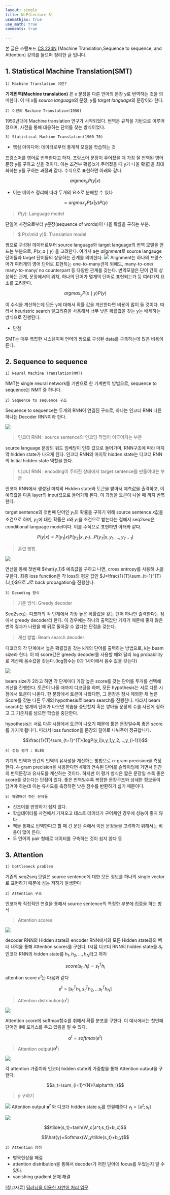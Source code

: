 ```yaml
--- 
layout: single
title: NLP(Lecture 8)
usemathjax: true
use_math: true
comments: true

---
```


본 글은 스탠포드 [CS 224N](https://web.stanford.edu/class/archive/cs/cs224n/cs224n.1194/) [Machine Translation,Sequence to sequence, and Attention] 강의를 들으며 정리한 글 입니다.

## 1. Statistical Machine Translation(SMT)

    1) Machine Translation 이란?

**기계번역(Machine translation)** 은 x 문장을 다른 언어의 문장 y로 번역하는 것을 의미한다. 이 때 x를 *source language*의 문장, y를 *target language*의 문장이라 한다.

    2) 이전의 Machine Translation(1950)

1950년대에 Machine translation 연구가 시작되었다. 번역은 규칙을 기반으로 이루어졌으며, 사전을 통해 대응하는 단어를 찾는 방식이었다. 

    3) Statistical Machine Translation(1960-70)

- 핵심 아이디어: 데이터로부터 통계적 모델을 학습하는 것 

프랑스어를 영어로 번역한다고 하자. 프랑스어 문장이 주어졌을 때 가장 잘 번역된 영어 문장 y를 구하고 싶을 것이다. 이는 조건부 확률(x가 주어졌을 때 y가 나올 확률)을 최대화하는 y를 구하는 과정과 같다. 수식으로 표현하면 아래와 같다. 

$$argmax_yP(y|x)$$

- 이는 베이즈 정리에 따라 두개의 요소로 분해할 수 있다

$$= argmax_yP(x|y)P(y)$$

> $P(y)$: Language model

단일어 사전으로부터 y문장(sequence of words)이 나올 확률을 구하는 부분. 

> $ P(x\mid y)$: Translation model

쌍으로 구성된 데이터로부터 source language와 target language의 번역 모델을 만드는 부분으로, $P(x,a\mid y)$ 을 고려한다. 여기서 a는 *alignment*로 source langauge 단어들과 target 단어들의 상응하는 관계를 의미한다.
![](https://i.imgur.com/AVR7pBn.png)
Alignment는 하나의 프랑스어가 여러개의 영어 단어로 표현되는 one-to-many관계 외에도, many-to-one/ many-to-many/ no counterpart 등 다양한 관계를 갖는다. 번역모델은 단어 간의 상응하는 관계, 문장에서의 위치, 하나의 단어가 몇개의 단어로 표현되는가 등 여러가지 요소를 고려한다. 

$$ argmax_yP(x\mid y)P(y)$$

이 수식을 계산하는데 모든 y에 대해서 확률 값을 계산한다면 비용이 많이 들 것이다. 따라서 heuristric search 알고리즘을 사용해서 너무 낮은 확률값을 갖는 y는 배제하는 방식으로 진행된다. 

- 단점

SMT는 매우 복잡한 시스템이며 언어의 쌍으로 구성된 data를 구축하는데 많은 비용이 든다. 


## 2. Sequence to sequence

    1) Neural Machine Translation(NMT)

NMT는 single neural network를 기반으로 한 기계번역 방법으로, sequence to sequence는 NMT 중 하나다. 

    2) Sequence to sequence 구조

Sequence to sequence는 두개의 RNN이 연결된 구조로, 하나는 인코더 RNN 다른 하나는 Decoder RNN이라 한다.

![](https://i.imgur.com/BJzbXPz.png)


> 인코더 RNN : source sentence의 인코딩 작업이 이루어지는 부분

source language 문장의 워드 임베딩이 인풋 값으로 들어가며, RNN구조에 따라 마지막 hidden state가 나오게 된다. 인코더 RNN의 마지막 hidden state는 디코더 RNN의 Initial hidden state 역할을 한다. 

> 디코더 RNN : encoding이 주어진 상태에서 target sentence를 만들어내는 부분

인코더 RNN에서 생성된 마지막 Hidden state와 <start> 토큰을 받아서 예측값을 출력하고, 이 예측값을 다음 layer의 input값으로 들어가게 된다. 이 과정을 <END>토큰이 나올 때 까지 반복한다. 

target sentence의 첫번째 단어인 $y_1$의 확률을 구하기 위해 source sentence $x$값을 조건으로 하며, $y_2$에 대한 확률은 $x$와 $y_1$을 조건으로 받는다는 점에서 seq2seq은 conditional language model이다. 이를 수식으로 표현하면 아래와 같다. 

$$P(y|x) = P(y_1|x)P(y_2|x,y_1)...P(y_T|x,y_1,...,y_{T-1})$$

> 훈련 방법

![](https://i.imgur.com/Ni0jbq3.png)

연산을 통해 첫번째 $\hat{y_1}$ 예측값을 구하고 나면, cross entropy를 사용해 $J_1$을 구한다. 최종 loss function은 각 loss의 평균 값인 $J=\frac{1}{T}\sum_{t=1}^{T}{J_t}$으로 $J$로 back propagation을 진행한다. 

    3) Decoding 방식

> 기존 방식: Greedy decoder

Seq2seq는 디코더의 각 단계에서 가장 높은 확률값을 갖는 단어 하나만 출력한다는 점에서 greedy decoder라 한다. 이 경우에는 하나의 출력값만 가지기 때문에 좋지 않은 번역 결과가 나왔을 때 뒤로 돌아갈 수 없다는 단점을 갖는다. 

> 개선 방법: Beam search decoder

디코더의 각 단계에서 높은 확률값을 갖는 k개의 단어를 출력하는 방법으로, k는 beam size라 한다. 이 때 score값은 greedy decoder를 사용할 때와 달리 log probability로 계산해 음수값을 갖는다.(log함수는 0과 1사이에서 음수 값을 갖는다)

![](https://i.imgur.com/sQAE39i.png)


beam size가 2라고 하면 각 단계마다 가장 높은 score를 갖는 단어를 두개를 선택해 계산을 진행한다. <END>토큰이 나올 때까지 디코딩을 하며, 모든 hypothesis는 서로 다른 시점에서 <END>토큰이 나온다. 한 문장에서 <END>토큰이 나왔다면, 그 문장은 잠시 제외한 채 높은 Score를 갖는 다른 두개의 hypothesis로 beam search를 진행한다. 따라서 beam search는 몇개의 단어가 나오면 학습을 중단할지 혹은 쌓아둘 문장의 수를 사전에 정하고 그 기준치를 넘으면 학습을 중단한다.

hypothesis는 서로 다른 시점에서 <END>토큰이 나오기 때문에 짧은 문장일수록 좋은 score를 가지게 됩니다. 따라서 loss function을 문장의 길이로 나눠주어 정규합니다. 

$$\frac{1}{T}\sum_{t=1}^{T}{logP(y_i|x,y_1,y_2,...,y_{i-1})}$$

    4) 성능 평가 : BLEU
기계의 번역과 인간의 번역의 유사성을 계산하는 방법으로 n-gram precision을 측정한다. 4-gram precision을 사용한다면 4개의 연속된 단어를 슬라이딩해 가면서 인간의 번역문장과 유사도를 계산하는 것이다. 하지만 이 평가 방식은 짧은 문장일 수록 좋은 score를 갖는다는 단점이 있다. 좋은 번역일수록 복잡한 문장구조와 상세한 정보들이 담겨야 하는데 이는 유사도를 측정하면 낮은 점수를 반환하기 쉽기 때문이다. 

    5) 해결해야 하는 문제들
    
- 신조어를 반영하기 쉽지 않다.
- 학습데이터를 사전에서 가져오고 테스트 데이터가 구어체인 경우에 성능이 좋지 않다
- 책을 통째로 번역한다고 할 때 긴 문단 속에서 이전 문장들을 고려하기 위해서는 비용이 많이 든다. 
- 두 언어의 pair 형태로 데이터를 구축하는 것이 쉽지 않다 등


## 3. Attention

    1) bottleneck problem

기존의 seq2seq 모델은 source sentence에 대한 모든 정보를 하나의 single vector로 표현하기 때문에 성능 저하가 발생한다 

    2) Attention 구조
    
인코더와 직접적인 연결을 통해서 source sentence의 특정한 부분에 집중을 하는 방식

> Attention scores

![](https://i.imgur.com/4lBFpIl.png)

decoder RNN의 Hidden state와 encoder RNN에서의 모든 Hidden state와의 벡터 내적을 통해 Attention scores를 구한다. 
t시점 디코더 RNN의 hidden state를 $S_t$ 인코더 RNN의 hidden state를 $h_1,h_2,...,h_N$라고 하자

$$score(s_t,h_i)=s_t^Th_i$$

attention score $e^t$는 다음과 같다

$$e^t = [s_t^Th_1,s_t^Th_2,...s_t^Th_N]$$

> Attention distribution($\alpha^t$)

![](https://i.imgur.com/ubP3Vs7.png)

Attention score에 softmax함수를 취해서 확률 분포를 구한다. 이 예시에서는 첫번째 단어인 il에 포커스를 두고 있음을 알 수 있다. 

$$\alpha^t=softmax(e^t)$$

> Attention output(**$a^t$**)

![](https://i.imgur.com/sx4jF7f.png)

각 attention 가중치와 인코더 hidden state의 가중합을 통해 Attention output을 구한다.

$$a_t=\sum_{i=1}^{N}{\alpha^th_i}$$

> ${\hat{y}}$ 구하기

![](https://i.imgur.com/FU1v8Fe.png)
Attention output **$a^t$** 와 디코더 hidden state $s_t$를 연결해준다 $v_t=[a^t;s_t]$

![](https://i.imgur.com/pIbghqg.png)

$$\tilde{s_t}=tanh(W_c[a^t;s_t]+b_c)$$ 

$$\hat{y}=Softmax(W_y\tilde{s_t}+b_y)$$

    3) Attention 장점
    
- 병목현상을 해결
- attention distribution을 통해서 decoder가 어떤 단어에 focus를 두었는지 알 수 있다.
- vanishing gradient 문제 해결

[참고자료]
[딥러닝을 이용한 자연어 처리 입문](https://wikidocs.net/22893)